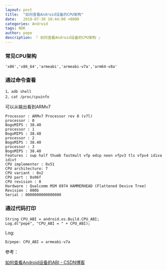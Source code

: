 ```yaml
---
layout: post
title:  "如何查看Android设备的CPU架构"
date:   2018-07-30 10:44:00 +0800
categories: Android
tags: NDK
author: pepe
description: 『 如何查看Android设备的CPU架构 』
---
```


### **常见CPU架构**
```
'x86','x86_64','armeabi','armeabi-v7a','arm64-v8a'
```

### **通过命令查看**
```
1、adb shell  
2、cat /proc/cpuinfo
```

可以从输出看到ARMv7
```
Processor : ARMv7 Processor rev 0 (v7l) 
processor : 0 
BogoMIPS : 38.40 
processor : 1 
BogoMIPS : 38.40 
processor : 2 
BogoMIPS : 38.40 
processor : 3 
BogoMIPS : 38.40 
Features : swp half thumb fastmult vfp edsp neon vfpv3 tls vfpv4 idiva idivt 
CPU implementer : 0x51 
CPU architecture: 7 
CPU variant : 0x2 
CPU part : 0x06f 
CPU revision : 0 
Hardware : Qualcomm MSM 8974 HAMMERHEAD (Flattened Device Tree) 
Revision : 000b 
Serial : 0000000000000000
```

### **通过代码打印**
```
String CPU_ABI = android.os.Build.CPU_ABI;
Log.d("pepe", "CPU_ABI = " + CPU_ABI);
```

Log:
```
D/pepe: CPU_ABI = armeabi-v7a
```

参考：

[如何查看Android设备的ABI - CSDN博客](https://blog.csdn.net/u014449046/article/details/78592526)